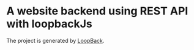# A website backend using REST API with loopbackJs

The project is generated by [LoopBack](http://loopback.io).